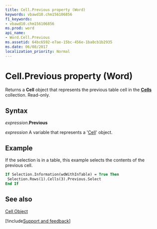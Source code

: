 ```yaml
---
title: Cell.Previous property (Word)
keywords: vbawd10.chm156106856
f1_keywords:
- vbawd10.chm156106856
ms.prod: word
api_name:
- Word.Cell.Previous
ms.assetid: 64bc6592-e7ae-15bc-456e-1ba0cb1b2935
ms.date: 06/08/2017
localization_priority: Normal
---
```



# Cell.Previous property (Word)

Returns a  **Cell** object that represents the previous table cell in the **[Cells](Word.cells.md)** collection. Read-only.


## Syntax

_expression_.**Previous**

 _expression_ A variable that represents a '[Cell](Word.Cell.md)' object.


## Example

If the selection is in a table, this example selects the contents of the previous cell.


```vb
If Selection.Information(wdWithInTable) = True Then 
 Selection.Rows(1).Cells(3).Previous.Select 
End If
```


## See also


[Cell Object](Word.Cell.md)

[!include[Support and feedback](~/includes/feedback-boilerplate.md)]
